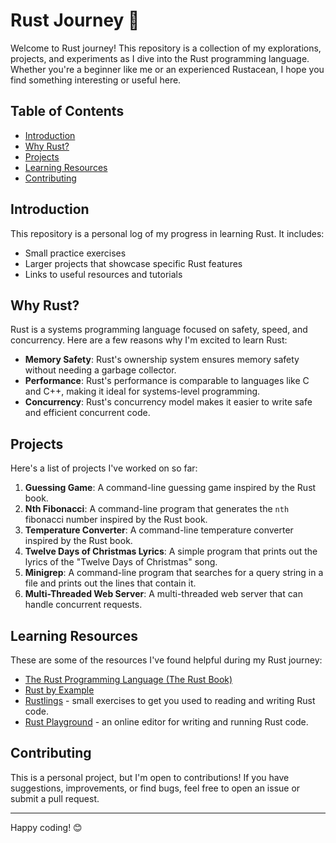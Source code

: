 # Rust Journey 🚀

Welcome to Rust journey! This repository is a collection of my explorations, projects, and experiments as I dive into the Rust programming language. Whether you're a beginner like me or an experienced Rustacean, I hope you find something interesting or useful here.

## Table of Contents

- [Introduction](#introduction)
- [Why Rust?](#why-rust)
- [Projects](#projects)
- [Learning Resources](#learning-resources)
- [Contributing](#contributing)

## Introduction

This repository is a personal log of my progress in learning Rust. It includes:

- Small practice exercises
- Larger projects that showcase specific Rust features
- Links to useful resources and tutorials

## Why Rust?

Rust is a systems programming language focused on safety, speed, and concurrency. Here are a few reasons why I'm excited to learn Rust:

- **Memory Safety**: Rust's ownership system ensures memory safety without needing a garbage collector.
- **Performance**: Rust's performance is comparable to languages like C and C++, making it ideal for systems-level programming.
- **Concurrency**: Rust's concurrency model makes it easier to write safe and efficient concurrent code.

## Projects

Here's a list of projects I've worked on so far:

1. **Guessing Game**: A command-line guessing game inspired by the Rust book.
2. **Nth Fibonacci**: A command-line program that generates the `nth` fibonacci number inspired by the Rust book.
3. **Temperature Converter**: A command-line temperature converter inspired by the Rust book.
4. **Twelve Days of Christmas Lyrics**: A simple program that prints out the lyrics of the "Twelve Days of Christmas" song.
5. **Minigrep**: A command-line program that searches for a query string in a file and prints out the lines that contain it.
6. **Multi-Threaded Web Server**: A multi-threaded web server that can handle concurrent requests.

## Learning Resources

These are some of the resources I've found helpful during my Rust journey:

- [The Rust Programming Language (The Rust Book)](https://doc.rust-lang.org/book/)
- [Rust by Example](https://doc.rust-lang.org/rust-by-example/)
- [Rustlings](https://github.com/rust-lang/rustlings) - small exercises to get you used to reading and writing Rust code.
- [Rust Playground](https://play.rust-lang.org/) - an online editor for writing and running Rust code.

## Contributing

This is a personal project, but I'm open to contributions! If you have suggestions, improvements, or find bugs, feel free to open an issue or submit a pull request.

---

Happy coding! 😊
